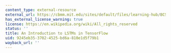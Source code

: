 ```yaml
---
content_type: external-resource
external_url: https://cbmm.mit.edu/sites/default/files/learning-hub/BCS_LSTM_Lecture.pdf
has_external_license_warning: true
license: https://en.wikipedia.org/wiki/All_rights_reserved
status: ''
title: An Introduction to LSTMs in TensorFlow
uid: 9245eb35-3702-4525-bd6a-810e1d5f79b1
wayback_url: ''
---
```

